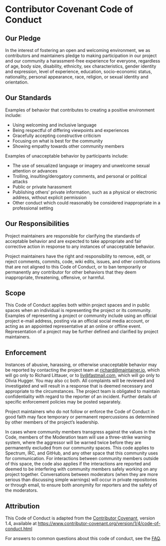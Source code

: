 # Contributor Covenant Code of Conduct

## Our Pledge

In the interest of fostering an open and welcoming environment, we as
contributors and maintainers pledge to making participation in our project and
our community a harassment-free experience for everyone, regardless of age, body
size, disability, ethnicity, sex characteristics, gender identity and
expression, level of experience, education, socio-economic status, nationality,
personal appearance, race, religion, or sexual identity and orientation.

## Our Standards

Examples of behavior that contributes to creating a positive environment
include:

*   Using welcoming and inclusive language
*   Being respectful of differing viewpoints and experiences
*   Gracefully accepting constructive criticism
*   Focusing on what is best for the community
*   Showing empathy towards other community members

Examples of unacceptable behavior by participants include:

*   The use of sexualized language or imagery and unwelcome sexual attention or
    advances
*   Trolling, insulting/derogatory comments, and personal or political attacks
*   Public or private harassment
*   Publishing others’ private information, such as a physical or electronic
    address, without explicit permission
*   Other conduct which could reasonably be considered inappropriate in a
    professional setting

## Our Responsibilities

Project maintainers are responsible for clarifying the standards of acceptable
behavior and are expected to take appropriate and fair corrective action in
response to any instances of unacceptable behavior.

Project maintainers have the right and responsibility to remove, edit, or
reject comments, commits, code, wiki edits, issues, and other contributions
that are not aligned to this Code of Conduct, or to ban temporarily or
permanently any contributor for other behaviors that they deem inappropriate,
threatening, offensive, or harmful.

## Scope

This Code of Conduct applies both within project spaces and in public spaces
when an individual is representing the project or its community.
Examples of representing a project or community include using an official
project e-mail address, posting via an official social media account, or acting
as an appointed representative at an online or offline event.
Representation of a project may be further defined and clarified by project
maintainers.

## Enforcement

Instances of abusive, harassing, or otherwise unacceptable behavior may be
reported by contacting the project team at [richard@maintainer.io][richard],
which will go only to Richard Littauer, or to [liv@fastmail.com][liv], which
will go only to Olivia Hugger.
You may also cc both.
All complaints will be reviewed and investigated and will result in a response
that is deemed necessary and appropriate to the circumstances.
The project team is obligated to maintain confidentiality with regard to the
reporter of an incident.
Further details of specific enforcement policies may be posted separately.

Project maintainers who do not follow or enforce the Code of Conduct in good
faith may face temporary or permanent repercussions as determined by other
members of the project’s leadership.

In cases where community members transgress against the values in the Code,
members of the Moderation team will use a three-strike warning system, where the
aggressor will be warned twice before they are permanently excluded from our
community spaces.
This code applies to Spectrum, IRC, and GitHub, and any other space that this
community uses for communication.
For interactions between community members outside of this space, the code also
applies if the interactions are reported and deemed to be interfering with
community members safely working on any project together.
Conversations between moderators (when they are more serious than discussing
simple warnings) will occur in private repositories or through email, to ensure
both anonymity for reporters and the safety of the moderators.

## Attribution

This Code of Conduct is adapted from the [Contributor Covenant][homepage],
version 1.4, available at <https://www.contributor-covenant.org/version/1/4/code-of-conduct.html>

For answers to common questions about this code of conduct, see the [FAQ][].

[richard]: mailto:richard@maintainer.io

[liv]: mailto:liv@fastmail.com

[homepage]: https://www.contributor-covenant.org

[faq]: https://www.contributor-covenant.org/faq
